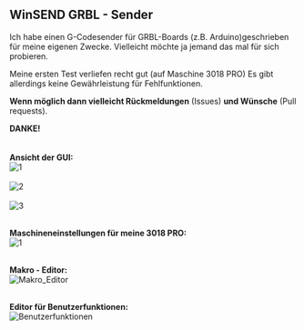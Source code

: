 ## **WinSEND  GRBL - Sender**

Ich habe einen G-Codesender für GRBL-Boards (z.B. Arduino)geschrieben für meine eigenen Zwecke. 
Vielleicht möchte ja jemand das mal für sich probieren. 

Meine ersten Test verliefen recht gut (auf Maschine 3018 PRO)
Es gibt allerdings keine Gewährleistung für Fehlfunktionen.

**Wenn möglich dann vielleicht Rückmeldungen** (Issues) **und Wünsche** (Pull requests).

**DANKE!**   
</br></br>
**Ansicht der GUI:** </br>
![1](https://github.com/user-attachments/assets/6ecb913f-f49d-4534-a20d-94c0b0c02cdf)</br></br>
![2](https://github.com/user-attachments/assets/114b3d6c-7531-4a7b-9f95-3bbb74a8ab31)</br></br>
![3](https://github.com/user-attachments/assets/560d44b3-a40c-464d-b0e8-4e51c88ebcf0)</br></br>

**Maschineneinstellungen für meine 3018 PRO:** </br>
![1](https://github.com/user-attachments/assets/af74a838-fe29-464c-801d-1927e454b5cb)</br></br>

**Makro - Editor:** </br>
![Makro_Editor](https://github.com/user-attachments/assets/fbdb66e3-2315-48de-95b7-9349d96c02b0)</br></br>

**Editor für Benutzerfunktionen:** </br>
![Benutzerfunktionen](https://github.com/user-attachments/assets/719c0b61-90c1-4cb2-ae15-fca831bc92c2)


